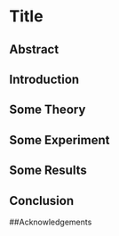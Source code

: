 # Title

## Abstract

## Introduction 

## Some Theory

## Some Experiment


## Some Results

## Conclusion

##Acknowledgements
